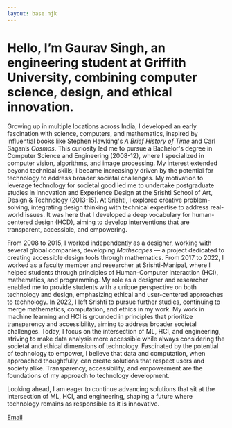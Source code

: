 ```yaml
---
layout: base.njk
---
```


# Hello, I’m Gaurav Singh, an engineering student at Griffith University, combining computer science, design, and ethical innovation.

Growing up in multiple locations across India, I developed an early fascination with science, computers, and mathematics, inspired by influential books like Stephen Hawking's *A Brief History of Time* and Carl Sagan’s *Cosmos*. This curiosity led me to pursue a Bachelor's degree in Computer Science and Engineering (2008-12), where I specialized in computer vision, algorithms, and image processing. My interest extended beyond technical skills; I became increasingly driven by the potential for technology to address broader societal challenges. My motivation to leverage technology for societal good led me to undertake postgraduate studies in Innovation and Experience Design at the Srishti School of Art, Design & Technology (2013-15). At Srishti, I explored creative problem-solving, integrating design thinking with technical expertise to address real-world issues. It was here that I developed a deep vocabulary for human-centered design (HCD), aiming to develop interventions that are transparent, accessible, and empowering.

From 2008 to 2015, I worked independently as a designer, working with several global companies, developing *Mathscapes* — a project dedicated to creating accessible design tools through mathematics. From 2017 to 2022, I worked as a faculty member and researcher at Srishti-Manipal, where I helped students through principles of Human-Computer Interaction (HCI), mathematics, and programming. My role as a designer and researcher enabled me to provide students with a unique perspective on both technology and design, emphasizing ethical and user-centered approaches to technology. In 2022, I left Srishti to pursue further studies, continuing to merge mathematics, computation, and ethics in my work. My work in machine learning and HCI is grounded in principles that prioritize transparency and accessibility, aiming to address broader societal challenges. Today, I focus on the intersection of ML, HCI, and engineering, striving to make data analysis more accessible while always considering the societal and ethical dimensions of technology. Fascinated by the potential of technology to empower, I believe that data and computation, when approached thoughtfully, can create solutions that respect users and society alike. Transparency, accessibility, and empowerment are the foundations of my approach to technology development.

Looking ahead, I am eager to continue advancing solutions that sit at the intersection of ML, HCI, and engineering, shaping a future where technology remains as responsible as it is innovative.

[Email](mailto:hi@gvsh.cc)
